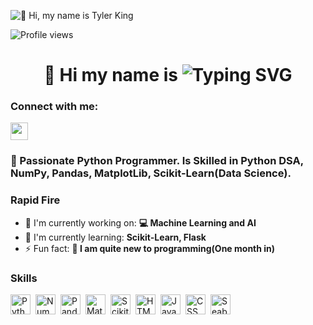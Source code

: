 
![👋 Hi, my name is Tyler King](./github-header-image.png)

![Profile views](https://komarev.com/ghpvc/?username=Lampard7crypt&label=Profile%20views&color=0e75b6&style=flat)
<div id="toc">
  <ul align="center" style="list-style: none">
    <summary>
      <h1>
        👋 Hi my name is <img src="https://readme-typing-svg.demolab.com?font=Fira+Code&size=40&pause=1000&color=33F75A&center=true&vCenter=true&width=435&lines=Tyler" alt="Typing SVG" />
      </h1>
    </summary>
  </ul>
</div>

**<h3 align="left">Connect with me:</h3>** 
<p align="left"><a href="https://github.com/Lampard7crypt" target="_blank"><img src="https://img.shields.io/badge/GitHub-100000?style=for-the-badge&logo=github&logoColor=white" height="28" style="margin-right: 4px"></a>

 **<h3 align="left">🚀 Passionate Python Programmer. Is Skilled in Python DSA, NumPy, Pandas, MatplotLib, Scikit-Learn(Data Science).</h3>**

**<h3 align="left">Rapid Fire</h3>**

- 💼 I'm currently working on: **💻 Machine Learning and AI**
- 🌱 I'm currently learning: **Scikit-Learn, Flask**
- ⚡ Fun fact: **🚆 I am quite new to programming(One month in)**

 **<h3 align="left">Skills</h3>**

<div style="display: flex; flex-wrap: wrap; gap: 4px; justify-content: left;">
  <img src="https://img.shields.io/badge/Python-3776AB?logo=python&logoColor=fff" height="32" alt="Python" style="margin-right: 4px">
  <img src="https://img.shields.io/badge/NumPy-013243?logo=numpy&logoColor=white" height="32" alt="NumPy" style="margin-right: 4px">
  <img src="https://img.shields.io/badge/Pandas-150458?logo=pandas&logoColor=white" height="32" alt="Pandas" style="margin-right: 4px">
  <img src="https://img.shields.io/badge/Matplotlib-11557B?logo=matplotlib&logoColor=white" height="32" alt="Matplotlib" style="margin-right: 4px">
  <img src="https://img.shields.io/badge/Scikit--learn-F7931E?logo=scikitlearn&logoColor=white" height="32" alt="Scikit-learn" style="margin-right: 4px">
  <img src="https://img.shields.io/badge/HTML-E34F26?logo=html5&logoColor=white" height="32" alt="HTML" style="margin-right: 4px">
  <img src="https://img.shields.io/badge/JavaScript-F7DF1E?logo=javascript&logoColor=000" height="32" alt="JavaScript" style="margin-right: 4px">
  <img src="https://img.shields.io/badge/CSS-1572B6?logo=css3&logoColor=white" height="32" alt="CSS" style="margin-right: 4px">
  <img src="https://img.shields.io/badge/Seaborn-2B3E50?logo=seaborn&logoColor=white" height="32" alt="Seaborn" style="margin-right: 4px">
</div>
